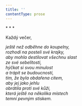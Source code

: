 ```yaml
---
title: ''
contentType: prose
---
```


\* \* \*

Každý večer,

_ještě než odběhne do koupelny,  
rozhodí na posteli své krajky,  
aby mohla destilovat všechnu slast  
ze své sebelítosti,  
hýčkat si svou minulost  
a trápit se budoucností,  
tím, že byla obdařena citem,  
aby jej jako jehlu  
obrátila proti své kůži,  
která ještě na několika místech  
temní pevným stiskem._
